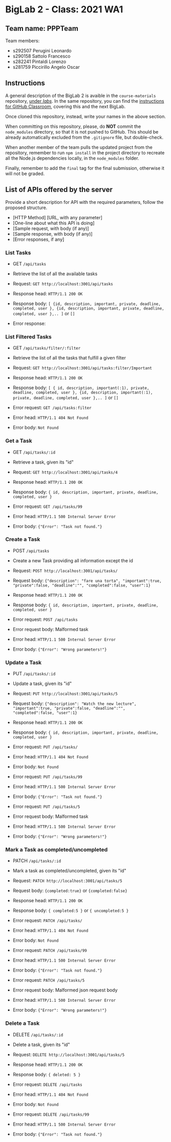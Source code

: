 # BigLab 2 - Class: 2021 WA1

## Team name: PPPTeam

Team members:
* s292507 Perugini Leonardo
* s290158 Sattolo Francesco
* s282241 Pintaldi Lorenzo
* s281759 Piccirillo Angelo Oscar

## Instructions

A general description of the BigLab 2 is avaible in the `course-materials` repository, [under _labs_](https://github.com/polito-WA1-AW1-2021/course-materials/tree/main/labs/BigLab2/BigLab2.pdf). In the same repository, you can find the [instructions for GitHub Classroom](https://github.com/polito-WA1-AW1-2021/course-materials/tree/main/labs/GH-Classroom-BigLab-Instructions.pdf), covering this and the next BigLab.

Once cloned this repository, instead, write your names in the above section.

When committing on this repository, please, do **NOT** commit the `node_modules` directory, so that it is not pushed to GitHub.
This should be already automatically excluded from the `.gitignore` file, but double-check.

When another member of the team pulls the updated project from the repository, remember to run `npm install` in the project directory to recreate all the Node.js dependencies locally, in the `node_modules` folder.

Finally, remember to add the `final` tag for the final submission, otherwise it will not be graded.

## List of APIs offered by the server

Provide a short description for API with the required parameters, follow the proposed structure.

* [HTTP Method] [URL, with any parameter]
* [One-line about what this API is doing]
* [Sample request, with body (if any)]
* [Sample response, with body (if any)]
* [Error responses, if any]

### List Tasks

- GET `/api/tasks`

- Retrieve the list of all the available tasks

- Request: `GET http://localhost:3001/api/tasks`

- Response head: `HTTP/1.1 200 OK`
- Response body: `[ {id, description, important, private, deadline, completed, user }, {id, description, important, private, deadline, completed, user },.. ]` or `[]`

- Error response: 

### List Filtered Tasks 

- GET `/api/tasks/filter/:filter`

- Retrieve the list of all the tasks that fulfill a given filter

- Request: `GET http://localhost:3001/api/tasks:filter/Important`

- Response head: `HTTP/1.1 200 OK`
- Response body: `[ { id, description, important(:1), private, deadline, completed, user }, {id, description, important(:1), private, deadline, completed, user },.. ]` or `[]`

- Error request:  `GET /api/tasks:filter`
- Error head: `HTTP/1.1 404 Not Found`
- Error body: `Not Found`

### Get a Task

- GET `/api/tasks/:id`

- Retrieve a task, given its "id"

- Request: `GET http://localhost:3001/api/tasks/4`

- Response head: `HTTP/1.1 200 OK`
- Response body: `{ id, description, important, private, deadline, completed, user }`

- Error request:  `GET /api/tasks/99`
- Error head: `HTTP/1.1 500 Internal Server Error` 
- Error body: `{"Error": "Task not found."}`

### Create a Task

- POST `/api/tasks`

- Create a new Task providing all information except the id

- Request: `POST http://localhost:3001/api/tasks/`
- Request body: ` {"description": "fare una torta", "important":true, "private":false, "deadline":"", "completed":false, "user":1} `

- Response head: `HTTP/1.1 200 OK`
- Response body: `{ id, description, important, private, deadline, completed, user }`

- Error request:  `POST /api/tasks`
- Error request body: Malformed task
- Error head: `HTTP/1.1 500 Internal Server Error` 
- Error body: `{"Error": "Wrong parameters!"}`

### Update a Task

- PUT `/api/tasks/:id`

- Update a task, given its "id"

- Request: `PUT http://localhost:3001/api/tasks/5`
- Request body: ` {"description": "Watch the new lecture", "important":true, "private":false, "deadline":"", "completed":false, "user":1} `

- Response head: `HTTP/1.1 200 OK`
- Response body: `{ id, description, important, private, deadline, completed, user }`

- Error request:  `PUT /api/tasks/`
- Error head: `HTTP/1.1 404 Not Found`
- Error body: `Not Found`

- Error request:  `PUT /api/tasks/99`
- Error head: `HTTP/1.1 500 Internal Server Error` 
- Error body: `{"Error": "Task not found."}`

- Error request:  `PUT /api/tasks/5`
- Error request body: Malformed task
- Error head: `HTTP/1.1 500 Internal Server Error` 
- Error body: `{"Error": "Wrong parameters!"}`

### Mark a Task as completed/uncompleted

- PATCH `/api/tasks/:id`

- Mark a task as completed/uncompleted, given its "id"

- Request: `PATCH http://localhost:3001/api/tasks/5`
- Request body: `{completed:true}` or `{completed:false}`

- Response head: `HTTP/1.1 200 OK`
- Response body: `{ completed:5 }` or `{ uncompleted:5 }`

- Error request:  `PATCH /api/tasks/`
- Error head: `HTTP/1.1 404 Not Found`
- Error body: `Not Found`

- Error request:  `PATCH /api/tasks/99`
- Error head: `HTTP/1.1 500 Internal Server Error` 
- Error body: `{"Error": "Task not found."}`

- Error request:  `PATCH /api/tasks/5`
- Error request body: Malformed json request body
- Error head: `HTTP/1.1 500 Internal Server Error` 
- Error body: `{"Error": "Wrong parameters!"}`

### Delete a Task

- DELETE `/api/tasks/:id`

- Delete a task, given its "id"

- Request: `DELETE http://localhost:3001/api/tasks/5`

- Response head: `HTTP/1.1 200 OK`

- Response body: `{ deleted: 5 }`

- Error request:  `DELETE /api/tasks`
- Error head: `HTTP/1.1 404 Not Found`
- Error body: `Not Found`

- Error request:  `DELETE /api/tasks/99`
- Error head: `HTTP/1.1 500 Internal Server Error` 
- Error body: `{"Error": "Task not found."}`

